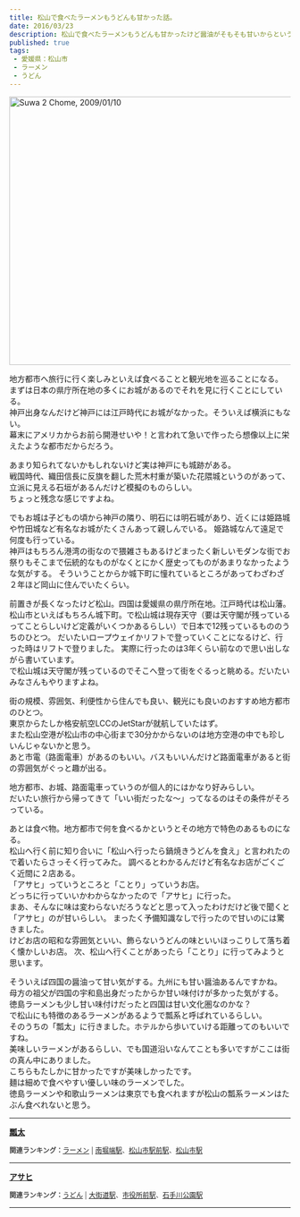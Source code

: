 ```yaml
---
title: 松山で食べたラーメンもうどんも甘かった話。
date: 2016/03/23
description: 松山で食べたラーメンもうどんも甘かったけど醤油がそもそも甘いからということらしい話。
published: true
tags: 
 - 愛媛県：松山市
 - ラーメン
 - うどん
---
```


<a data-flickr-embed="true"  href="https://www.flickr.com/photos/shigeki_takeguchi/3184448990/in/dateposted-public/" title="Suwa 2 Chome, 2009/01/10"><img src="https://farm4.staticflickr.com/3415/3184448990_8ff46cc729_o.jpg" width="640" height="480" alt="Suwa 2 Chome, 2009/01/10"></a><script async src="//embedr.flickr.com/assets/client-code.js" charset="utf-8"></script>

地方都市へ旅行に行く楽しみといえば食べることと観光地を巡ることになる。  
まずは日本の県庁所在地の多くにお城があるのでそれを見に行くことにしている。  
神戸出身なんだけど神戸には江戸時代にお城がなかった。そういえば横浜にもない。  
幕末にアメリカからお前ら開港せいや！と言われて急いで作ったら想像以上に栄えたような都市だからだろう。

<!-- more -->

あまり知られてないかもしれないけど実は神戸にも城跡がある。  
戦国時代、織田信長に反旗を翻した荒木村重が築いた花隈城というのがあって、立派に見える石垣があるんだけど模擬のものらしい。  
ちょっと残念な感じですよね。

でもお城は子どもの頃から神戸の隣り、明石には明石城があり、近くには姫路城や竹田城など有名なお城がたくさんあって親しんでいる。
姫路城なんて遠足で何度も行っている。  
神戸はもちろん港湾の街なので猥雑さもあるけどまったく新しいモダンな街でお祭りもそこまで伝統的なものがなくとにかく歴史ってものがあまりなかったような気がする。
そういうことからか城下町に憧れているところがあってわざわざ２年ほど岡山に住んでいたくらい。

前置きが長くなったけど松山。四国は愛媛県の県庁所在地。江戸時代は松山藩。  
松山市といえばもちろん城下町。で松山城は現存天守（要は天守閣が残っているってことらしいけど定義がいくつかあるらしい）で日本で12残っているもののうちのひとつ。
だいたいロープウェイかリフトで登っていくことになるけど、行った時はリフトで登りました。
実際に行ったのは3年くらい前なので思い出しながら書いています。  
で松山城は天守閣が残っているのでそこへ登って街をぐるっと眺める。だいたいみなさんもやりますよね。

街の規模、雰囲気、利便性から住んでも良い、観光にも良いのおすすめ地方都市のひとつ。  
東京からたしか格安航空LCCのJetStarが就航していたはず。  
また松山空港が松山市の中心街まで30分かからないのは地方空港の中でも珍しいんじゃないかと思う。  
あと市電（路面電車）があるのもいい。バスもいいんだけど路面電車があると街の雰囲気がぐっと趣が出る。  

地方都市、お城、路面電車っていうのが個人的にはかなり好みらしい。  
だいたい旅行から帰ってきて「いい街だったな〜」ってなるのはその条件がそろっている。

あとは食べ物。地方都市で何を食べるかというとその地方で特色のあるものになる。  
松山へ行く前に知り合いに「松山へ行ったら鍋焼きうどんを食え」と言われたので着いたらさっそく行ってみた。
調べるとわかるんだけど有名なお店がごくごく近間に２店ある。  
「アサヒ」っていうところと「ことり」っていうお店。  
どっちに行っていいかわからなかったので「アサヒ」に行った。  
まあ、そんなに味は変わらないだろうなどと思って入ったわけだけど後で聞くと「アサヒ」のが甘いらしい。
まったく予備知識なしで行ったので甘いのには驚きました。  
けどお店の昭和な雰囲気といい、飾らないうどんの味といいほっこりして落ち着く懐かしいお店。
次、松山へ行くことがあったら「ことり」に行ってみようと思います。

そういえば四国の醤油って甘い気がする。九州にも甘い醤油あるんですかね。  
母方の祖父が四国の宇和島出身だったからか甘い味付けが多かった気がする。  
徳島ラーメンも少し甘い味付けだったと四国は甘い文化圏なのかな？  
で松山にも特徴のあるラーメンがあるようで瓢系と呼ばれているらしい。  
そのうちの「瓢太」に行きました。ホテルから歩いていける距離ってのもいいですね。  
美味しいラーメンがあるらしい、でも国道沿いなんてことも多いですがここは街の真ん中にありました。  
こちらもたしかに甘かったですが美味しかったです。  
麺は細めで食べやすい優しい味のラーメンでした。  
徳島ラーメンや和歌山ラーメンは東京でも食べれますが松山の瓢系ラーメンはたぶん食べれないと思う。

---

<div class="tabelog">
<p><strong><a href="https://tabelog.com/ehime/A3801/A380101/38000972/" target="_blank">瓢太</a></strong><p>
<script src="https://tabelog.com/badge/google_badge?escape=false&rcd=38000972" type="text/javascript" charset="utf-8"></script>
</div>
<p style="color:#444444; font-size:12px;">
<strong>関連ランキング：</strong><a href="https://tabelog.com/rstLst/ramen/">ラーメン</a> | <a href="https://tabelog.com/ehime/A3801/A380101/R9682/rstLst/">南堀端駅</a>、<a href="https://tabelog.com/ehime/A3801/A380101/R9310/rstLst/">松山市駅前駅</a>、<a href="https://tabelog.com/ehime/A3801/A380101/R9307/rstLst/">松山市駅</a></p>

---

<div class="tabelog">
<p><strong><a href="https://tabelog.com/ehime/A3801/A380101/38000348/" target="_blank">アサヒ</a></strong><p>
<script src="https://tabelog.com/badge/google_badge?escape=false&rcd=38000348" type="text/javascript" charset="utf-8"></script>
</div>
<p style="color:#444444; font-size:12px;">
<strong>関連ランキング：</strong><a href="https://tabelog.com/rstLst/udon/">うどん</a> | <a href="https://tabelog.com/ehime/A3801/A380101/R1664/rstLst/">大街道駅</a>、<a href="https://tabelog.com/ehime/A3801/A380101/R4871/rstLst/">市役所前駅</a>、<a href="https://tabelog.com/ehime/A3801/A380101/R660/rstLst/">石手川公園駅</a></p>

---

